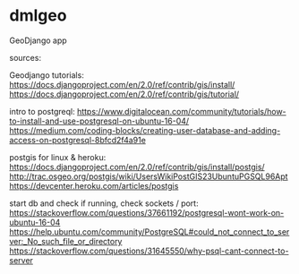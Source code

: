 # dmlgeo
GeoDjango app


sources:

Geodjango tutorials:
https://docs.djangoproject.com/en/2.0/ref/contrib/gis/install/
https://docs.djangoproject.com/en/2.0/ref/contrib/gis/tutorial/


intro to postgreql:
https://www.digitalocean.com/community/tutorials/how-to-install-and-use-postgresql-on-ubuntu-16-04/
https://medium.com/coding-blocks/creating-user-database-and-adding-access-on-postgresql-8bfcd2f4a91e


postgis for linux & heroku:
https://docs.djangoproject.com/en/2.0/ref/contrib/gis/install/postgis/
http://trac.osgeo.org/postgis/wiki/UsersWikiPostGIS23UbuntuPGSQL96Apt
https://devcenter.heroku.com/articles/postgis


start db and check if running, check sockets / port: https://stackoverflow.com/questions/37661192/postgresql-wont-work-on-ubuntu-16-04
https://help.ubuntu.com/community/PostgreSQL#could_not_connect_to_server:_No_such_file_or_directory
https://stackoverflow.com/questions/31645550/why-psql-cant-connect-to-server